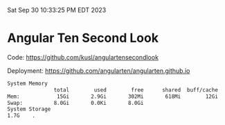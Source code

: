 Sat Sep 30 10:33:25 PM EDT 2023

# Angular Ten Second Look

Code: https://github.com/kusl/angulartensecondlook

Deployment: https://github.com/angularten/angularten.github.io

```bash
System Memory
               total        used        free      shared  buff/cache   available
Mem:            15Gi       2.9Gi       302Mi       618Mi        12Gi        11Gi
Swap:          8.0Gi       0.0Ki       8.0Gi
System Storage
1.7G	.
```
